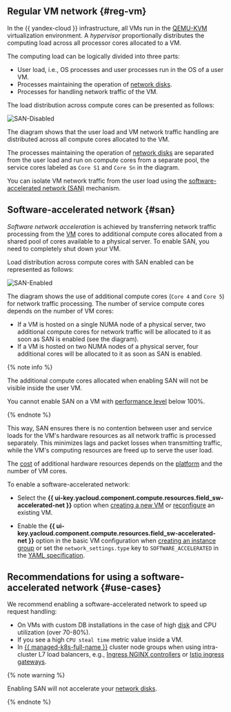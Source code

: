 ## Regular VM network {#reg-vm}

In the {{ yandex-cloud }} infrastructure, all VMs run in the [QEMU-KVM](https://en.wikipedia.org/wiki/QEMU) virtualization environment. A *hypervisor* proportionally distributes the computing load across all processor cores allocated to a VM.

The computing load can be logically divided into three parts:

* User load, i.e., OS processes and user processes run in the OS of a user VM.
* Processes maintaining the operation of [network disks](../../compute/concepts/disk.md).
* Processes for handling network traffic of the VM.

The load distribution across compute cores can be presented as follows:

![SAN-Disabled](../../_assets/compute/san-disabled.svg)

The diagram shows that the user load and VM network traffic handling are distributed across all compute cores allocated to the VM.

The processes maintaining the operation of [network disks](../../compute/concepts/disk.md) are separated from the user load and run on compute cores from a separate pool, the service cores labeled as `Core S1` and `Core Sn` in the diagram.

You can isolate VM network traffic from the user load using the [software-accelerated network (SAN)](#san) mechanism.

## Software-accelerated network {#san}

*Software network acceleration* is achieved by transferring network traffic processing from the [VM](../../compute/concepts/vm.md) cores to additional compute cores allocated from a shared pool of cores available to a physical server. To enable SAN, you need to completely shut down your VM.

Load distribution across compute cores with SAN enabled can be represented as follows:

![SAN-Enabled](../../_assets/compute/san-enabled.svg)

The diagram shows the use of additional compute cores (`Core 4` and `Core 5`) for network traffic processing. The number of service compute cores depends on the number of VM cores:

* If a VM is hosted on a single NUMA node of a physical server, two additional compute cores for network traffic will be allocated to it as soon as SAN is enabled (see the diagram).
* If a VM is hosted on two NUMA nodes of a physical server, four additional cores will be allocated to it as soon as SAN is enabled.

{% note info %}

The additional compute cores allocated when enabling SAN will not be visible inside the user VM.

You cannot enable SAN on a VM with [performance level](../../compute/concepts/performance-levels.md) below 100%.

{% endnote %}

This way, SAN ensures there is no contention between user and service loads for the VM's hardware resources as all network traffic is processed separately. This minimizes lags and packet losses when transmitting traffic, while the VM's computing resources are freed up to serve the user load.

The [cost](../../compute/pricing.md#software-accelerated-network) of additional hardware resources depends on the [platform](../../compute/concepts/vm-platforms.md) and the number of VM cores.

To enable a software-accelerated network:

* Select the **{{ ui-key.yacloud.component.compute.resources.field_sw-accelerated-net }}** option when [creating a new VM](../../compute/operations/vm-create/create-linux-vm.md) or [reconfigure](../../compute/operations/vm-control/vm-update-resources.md#enable-software-accelerated-network) an existing VM.

* Enable the **{{ ui-key.yacloud.component.compute.resources.field_sw-accelerated-net }}** option in the basic VM configuration when [creating an instance group](../../compute/operations/instance-groups/create-fixed-group.md) or set the `network_settings.type` key to `SOFTWARE_ACCELERATED` in the [YAML specification](../../compute/concepts/instance-groups/specification.md).

## Recommendations for using a software-accelerated network {#use-cases}

We recommend enabling a software-accelerated network to speed up request handling:

* On VMs with custom DB installations in the case of high [disk](../../compute/concepts/disk.md) and CPU utilization (over 70-80%).
* If you see a high `CPU steal time` metric value inside a VM.
* In [{{ managed-k8s-full-name }}](../../managed-kubernetes/concepts/index.md) cluster node groups when using intra-cluster L7 load balancers, e.g., [Ingress NGINX controllers](https://kubernetes.github.io/ingress-nginx/) or [Istio ingress gateways](https://istio.io/latest/docs/tasks/traffic-management/ingress/ingress-control/).

{% note warning %}

Enabling SAN will not accelerate your [network disks](../../compute/concepts/disk.md).

{% endnote %}

